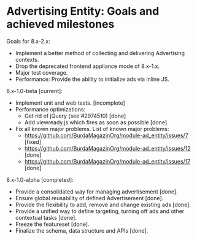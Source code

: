 # Advertising Entity: Goals and achieved milestones

Goals for 8.x-2.x:
- Implement a better method of collecting and delivering Advertising contexts.
- Drop the deprecated frontend appliance mode of 8.x-1.x.
- Major test coverage.
- Performance: Provide the ability to initialize ads via inline JS.

8.x-1.0-beta [current]:
- Implement unit and web tests. [incomplete]
- Performance optimizations:
    - Get rid of jQuery (see #2974510) [done]
    - Add viewready.js which fires as soon as possible [done]
- Fix all known major problems.
  List of known major problems:
    - https://github.com/BurdaMagazinOrg/module-ad_entity/issues/7 [fixed]
    - https://github.com/BurdaMagazinOrg/module-ad_entity/issues/12 [done]
    - https://github.com/BurdaMagazinOrg/module-ad_entity/issues/17 [done]

8.x-1.0-alpha [completed]:

- Provide a consolidated way for managing advertisement [done].
- Ensure global reusability of defined Advertisement [done].
- Provide the flexibility to add, remove and change existing ads [done].
- Provide a unified way to define targeting, turning off ads
  and other contextual tasks [done].
- Freeze the featureset [done].
- Finalize the schema, data structure and APIs [done].

